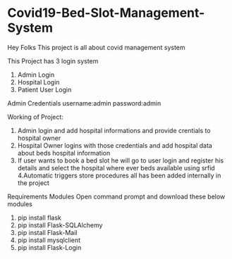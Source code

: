# Covid19-Bed-Slot-Management-System
Hey Folks
This project is all about covid management system

This Project has 3 login system 
1. Admin Login
2. Hospital Login
3. Patient User Login
 

Admin Credentials
username:admin
password:admin

Working of Project:

1. Admin login and add hospital informations and provide crentials to hospital owner
2. Hospital Owner logins with those credentials and add hospital data about beds hospital information 
3. If user wants to book a bed slot he will go to user login and register his details and select the hospital where ever beds available using srfid
4.Automatic triggers store procedures all has been added internally in the project

Requirements Modules Open command prompt and download these below modules
1. pip install flask
2. pip install Flask-SQLAlchemy
3. pip install Flask-Mail
4. pip install mysqlclient
5. pip install Flask-Login